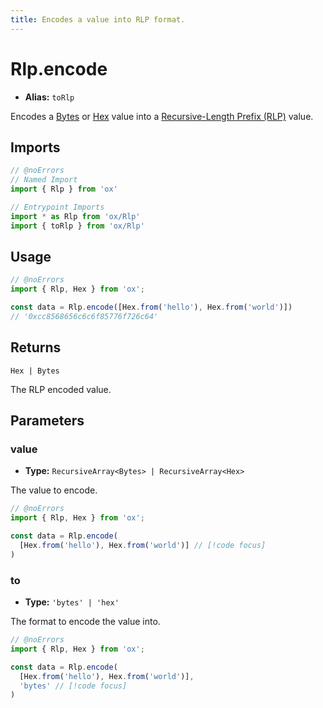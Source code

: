 ```yaml
---
title: Encodes a value into RLP format.
---
```


# Rlp.encode

- **Alias:** `toRlp`

Encodes a [Bytes](/api/bytes) or [Hex](/api/hex) value into a [Recursive-Length Prefix (RLP)](https://ethereum.org/en/developers/docs/data-structures-and-encoding/rlp/) value.

## Imports

```ts twoslash
// @noErrors
// Named Import 
import { Rlp } from 'ox'

// Entrypoint Imports
import * as Rlp from 'ox/Rlp'
import { toRlp } from 'ox/Rlp'
```

## Usage

```ts twoslash
// @noErrors
import { Rlp, Hex } from 'ox';

const data = Rlp.encode([Hex.from('hello'), Hex.from('world')])
// '0xcc8568656c6c6f85776f726c64'
```

## Returns

`Hex | Bytes`

The RLP encoded value.

## Parameters

### value

- **Type:** `RecursiveArray<Bytes> | RecursiveArray<Hex>`

The value to encode.

```ts twoslash
// @noErrors
import { Rlp, Hex } from 'ox';

const data = Rlp.encode(
  [Hex.from('hello'), Hex.from('world')] // [!code focus]
)
```

### to

- **Type:** `'bytes' | 'hex'`

The format to encode the value into.

```ts twoslash
// @noErrors
import { Rlp, Hex } from 'ox';

const data = Rlp.encode(
  [Hex.from('hello'), Hex.from('world')],
  'bytes' // [!code focus]
)
```